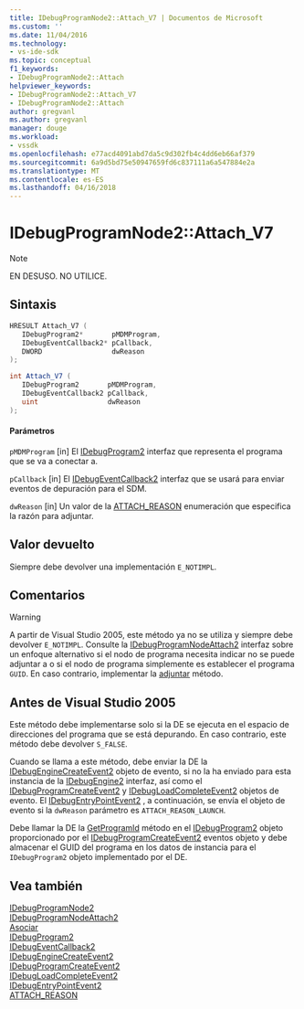 ```yaml
---
title: IDebugProgramNode2::Attach_V7 | Documentos de Microsoft
ms.custom: ''
ms.date: 11/04/2016
ms.technology:
- vs-ide-sdk
ms.topic: conceptual
f1_keywords:
- IDebugProgramNode2::Attach
helpviewer_keywords:
- IDebugProgramNode2::Attach_V7
- IDebugProgramNode2::Attach
author: gregvanl
ms.author: gregvanl
manager: douge
ms.workload:
- vssdk
ms.openlocfilehash: e77acd4091abd7da5c9d302fb4c4dd6eb66af379
ms.sourcegitcommit: 6a9d5bd75e50947659fd6c837111a6a547884e2a
ms.translationtype: MT
ms.contentlocale: es-ES
ms.lasthandoff: 04/16/2018
---
```

# <a name="idebugprogramnode2attachv7"></a>IDebugProgramNode2::Attach_V7

> [!Note]
> EN DESUSO. NO UTILICE.

## <a name="syntax"></a>Sintaxis

```cpp
HRESULT Attach_V7 (
   IDebugProgram2*       pMDMProgram,
   IDebugEventCallback2* pCallback,
   DWORD                 dwReason
);
```

```csharp
int Attach_V7 (
   IDebugProgram2       pMDMProgram,
   IDebugEventCallback2 pCallback,
   uint                 dwReason
);
```

#### <a name="parameters"></a>Parámetros

`pMDMProgram` [in] El [IDebugProgram2](../../../extensibility/debugger/reference/idebugprogram2.md) interfaz que representa el programa que se va a conectar a.

 `pCallback` [in] El [IDebugEventCallback2](../../../extensibility/debugger/reference/idebugeventcallback2.md) interfaz que se usará para enviar eventos de depuración para el SDM.

 `dwReason` [in] Un valor de la [ATTACH_REASON](../../../extensibility/debugger/reference/attach-reason.md) enumeración que especifica la razón para adjuntar.

## <a name="return-value"></a>Valor devuelto

Siempre debe devolver una implementación `E_NOTIMPL`.

## <a name="remarks"></a>Comentarios

> [!WARNING]
> A partir de Visual Studio 2005, este método ya no se utiliza y siempre debe devolver `E_NOTIMPL`. Consulte la [IDebugProgramNodeAttach2](../../../extensibility/debugger/reference/idebugprogramnodeattach2.md) interfaz sobre un enfoque alternativo si el nodo de programa necesita indicar no se puede adjuntar a o si el nodo de programa simplemente es establecer el programa `GUID`. En caso contrario, implementar la [adjuntar](../../../extensibility/debugger/reference/idebugengine2-attach.md) método.

## <a name="prior-to-visual-studio-2005"></a>Antes de Visual Studio 2005

Este método debe implementarse solo si la DE se ejecuta en el espacio de direcciones del programa que se está depurando. En caso contrario, este método debe devolver `S_FALSE`.

Cuando se llama a este método, debe enviar la DE la [IDebugEngineCreateEvent2](../../../extensibility/debugger/reference/idebugenginecreateevent2.md) objeto de evento, si no la ha enviado para esta instancia de la [IDebugEngine2](../../../extensibility/debugger/reference/idebugengine2.md) interfaz, así como el [ IDebugProgramCreateEvent2](../../../extensibility/debugger/reference/idebugprogramcreateevent2.md) y [IDebugLoadCompleteEvent2](../../../extensibility/debugger/reference/idebugloadcompleteevent2.md) objetos de evento. El [IDebugEntryPointEvent2](../../../extensibility/debugger/reference/idebugentrypointevent2.md) , a continuación, se envía el objeto de evento si la `dwReason` parámetro es `ATTACH_REASON_LAUNCH`.

Debe llamar la DE la [GetProgramId](../../../extensibility/debugger/reference/idebugprogram2-getprogramid.md) método en el [IDebugProgram2](../../../extensibility/debugger/reference/idebugprogram2.md) objeto proporcionado por el [IDebugProgramCreateEvent2](../../../extensibility/debugger/reference/idebugprogramcreateevent2.md) eventos objeto y debe almacenar el GUID del programa en los datos de instancia para el `IDebugProgram2` objeto implementado por el DE.

## <a name="see-also"></a>Vea también

[IDebugProgramNode2](../../../extensibility/debugger/reference/idebugprogramnode2.md)  
[IDebugProgramNodeAttach2](../../../extensibility/debugger/reference/idebugprogramnodeattach2.md)  
[Asociar](../../../extensibility/debugger/reference/idebugengine2-attach.md)  
[IDebugProgram2](../../../extensibility/debugger/reference/idebugprogram2.md)  
[IDebugEventCallback2](../../../extensibility/debugger/reference/idebugeventcallback2.md)  
[IDebugEngineCreateEvent2](../../../extensibility/debugger/reference/idebugenginecreateevent2.md)  
[IDebugProgramCreateEvent2](../../../extensibility/debugger/reference/idebugprogramcreateevent2.md)  
[IDebugLoadCompleteEvent2](../../../extensibility/debugger/reference/idebugloadcompleteevent2.md)  
[IDebugEntryPointEvent2](../../../extensibility/debugger/reference/idebugentrypointevent2.md)  
[ATTACH_REASON](../../../extensibility/debugger/reference/attach-reason.md)